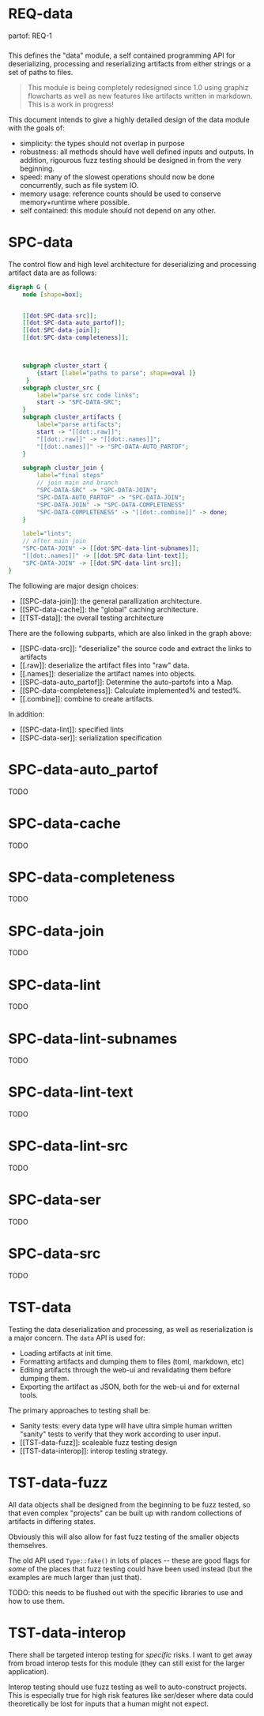 # REQ-data
partof: REQ-1
###
This defines the "data" module, a self contained programming API
for deserializing, processing and reserializing artifacts from
either strings or a set of paths to files.

> This module is being completely redesigned since 1.0 using
> graphiz flowcharts as well as new features like artifacts
> written in markdown. This is a work in progress!

This document intends to give a highly detailed design of
the data module with the goals of:
- simplicity: the types should not overlap in purpose
- robustness: all methods should have well defined inputs and outputs. In
  addition, rigourous fuzz testing should be designed in from the very
  beginning.
- speed: many of the slowest operations should now be done concurrently,
  such as file system IO.
- memory usage: reference counts should be used to conserve memory+runtime
  where possible.
- self contained: this module should not depend on any other.

# SPC-data
The control flow and high level architecture for deserializing and processing
artifact data are as follows:

```dot
digraph G {
    node [shape=box];


    [[dot:SPC-data-src]];
    [[dot:SPC-data-auto_partof]];
    [[dot:SPC-data-join]];
    [[dot:SPC-data-completeness]];



    subgraph cluster_start {
        {start [label="paths to parse"; shape=oval ]}
     }
    subgraph cluster_src {
        label="parse src code links";
        start -> "SPC-DATA-SRC";
    }
    subgraph cluster_artifacts {
        label="parse artifacts";
        start -> "[[dot:.raw]]";
        "[[dot:.raw]]" -> "[[dot:.names]]";
        "[[dot:.names]]" -> "SPC-DATA-AUTO_PARTOF";
    }

    subgraph cluster_join {
        label="final steps"
        // join main and branch
        "SPC-DATA-SRC" -> "SPC-DATA-JOIN";
        "SPC-DATA-AUTO_PARTOF" -> "SPC-DATA-JOIN";
        "SPC-DATA-JOIN" -> "SPC-DATA-COMPLETENESS"
        "SPC-DATA-COMPLETENESS" -> "[[dot:.combine]]" -> done;
    }

    label="lints";
    // after main join
    "SPC-DATA-JOIN" -> [[dot:SPC-data-lint-subnames]];
    "[[dot:.names]]" -> [[dot:SPC-data-lint-text]];
    "SPC-DATA-JOIN" -> [[dot:SPC-data-lint-src]];
}
```

The following are major design choices:
- [[SPC-data-join]]: the general parallization architecture.
- [[SPC-data-cache]]: the "global" caching architecture.
- [[TST-data]]: the overall testing architecture

There are the following subparts, which are also linked in the graph above:
- [[SPC-data-src]]: "deserialize" the source code and extract the links to
  artifacts
- [[.raw]]: deserialize the artifact files into "raw" data.
- [[.names]]: deserialize the artifact names into objects.
- [[SPC-data-auto_partof]]: Determine the auto-partofs into a Map.
- [[SPC-data-completeness]]: Calculate implemented% and tested%.
- [[.combine]]: combine to create artifacts.

In addition:
- [[SPC-data-lint]]: specified lints
- [[SPC-data-ser]]: serialization specification

# SPC-data-auto_partof
TODO

# SPC-data-cache
TODO

# SPC-data-completeness
TODO

# SPC-data-join
TODO

# SPC-data-lint
TODO

# SPC-data-lint-subnames
TODO

# SPC-data-lint-text
TODO

# SPC-data-lint-src
TODO

# SPC-data-ser
TODO

# SPC-data-src
TODO

# TST-data
Testing the data deserialization and processing, as well as reserialization is a major
concern. The `data` API is used for:
- Loading artifacts at init time.
- Formatting artifacts and dumping them to files (toml, markdown, etc)
- Editing artifacts through the web-ui and revalidating them before dumping them.
- Exporting the artifact as JSON, both for the web-ui and for external tools.

The primary approaches to testing shall be:
- Sanity tests: every data type will have ultra simple human written
  "sanity" tests to verify that they work according to user input.
- [[TST-data-fuzz]]: scaleable fuzz testing design
- [[TST-data-interop]]: interop testing strategy.

# TST-data-fuzz
All data objects shall be designed from the beginning to be fuzz tested, so
that even complex "projects" can be built up with random collections of
artifacts in differing states.

Obviously this will also allow for fast fuzz testing of the smaller objects themselves.

The old API used `Type::fake()` in lots of places -- these are good flags for *some* of
the places that fuzz testing could have been used instead (but the examples are much
larger than just that).

TODO: this needs to be flushed out with the specific libraries to use and how to use them.

# TST-data-interop
There shall be targeted interop testing for *specific* risks. I want to get
away from broad interop tests for this module (they can still exist for the
larger application).

Interop testing should use fuzz testing as well to auto-construct projects. This is
especially true for high risk features like ser/deser where data could
theoretically be lost for inputs that a human might not expect.

